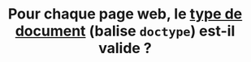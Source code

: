 ---
title: Pour chaque page web, le [type de document](#type-de-document) (balise `doctype`) est-il valide ?
---